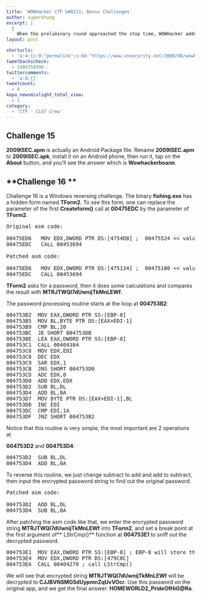 ```yaml
---
title: 'WOWHacker CTF &#8211; Bonus Challenges'
author: superkhung
excerpt: |
  |
    When the preliminary round approached the stop time, WOWHacker added two more bonus challenges. And here is how superkhung solved them.
layout: post

shorturls:
  - 'a:4:{s:9:"permalink";s:66:"https://www.vnsecurity.net/2009/08/wowhacker-ctf-bonus-challenges/";s:7:"tinyurl";s:26:"http://tinyurl.com/ycw5jkz";s:4:"isgd";s:18:"http://is.gd/aOtaC";s:5:"bitly";s:20:"http://bit.ly/6Tgpi6";}'
tweetbackscheck:
  - 1408358996
twittercomments:
  - 'a:0:{}'
tweetcount:
  - 0
kopa_newsmixlight_total_view:
  - 1
category:
  - 'CTF - CLGT Crew'
---
```

## **Challenge 15**

**2009ISEC.apm** is actually an Android Package file. Rename **2009ISEC.apm** to **2009ISEC.apk**, install it on an Android phone, then run it, tap on the **About** button, and you&#8217;ll see the answer which is **Wowhacker$%hinehong(ISEC)#$boann**.

## **Challenge 16 **

Challenge 16 is a Windows reversing challenge. The binary **fishing.exe** has a hidden form named **TForm2**. To see this form, one can replace the parameter of the first **Createform()** call at **00475EDC** by the parameter of **TForm2**.

<pre class="brush: plain; gutter: false; title: ; notranslate" title="">Original asm code:

00475ED6   MOV EDX,DWORD PTR DS:[4754D8] ;  00475524 &lt;&lt; value of TForm1
00475EDC   CALL 00453694

Patched asm code:

00475ED6   MOV EDX,DWORD PTR DS:[475134] ;  00475180 &lt;&lt; value of TForm2
00475EDC   CALL 00453694</pre>

**TForm2** asks for a password, then it does some calculations and compares the result with **MTRJTWQI7dUwnijTkMnLEWf**.

The password processing routine starts at the loop at **004753B2**:

<pre class="brush: plain; gutter: false; title: ; notranslate" title="">004753B2  MOV EAX,DWORD PTR SS:[EBP-8]
004753B5  MOV BL,BYTE PTR DS:[EAX+EDI-1]
004753B9  CMP BL,20
004753BC  JE SHORT 004753DB
004753BE  LEA EAX,DWORD PTR SS:[EBP-8]
004753C1  CALL 00404384
004753C6  MOV EDX,EDI
004753C8  DEC EDX
004753C9  SAR EDX,1
004753CB  JNS SHORT 004753D0
004753CD  ADC EDX,0
004753D0  ADD EDX,EDX
004753D2  SUB BL,DL
004753D4  ADD BL,0A
004753D7  MOV BYTE PTR DS:[EAX+EDI-1],BL
004753DB  INC EDI
004753DC  CMP EDI,1A
004753DF  JNZ SHORT 004753B2</pre>

Notice that this routine is very simple, the most important are 2 operations at

**004753D2** and **004753D4**:

<pre class="brush: plain; gutter: false; title: ; notranslate" title="">004753D2  SUB BL,DL
004753D4  ADD BL,0A</pre>

To reverse this routine, we just change subtract to add and add to subtract,  then input the encrypted password string to find out the original password.

<pre class="brush: plain; gutter: false; title: ; notranslate" title="">Patched asm code:

004753D2  ADD BL,DL
004753D4  SUB BL,0A</pre>

After patching the asm code like that, we enter the encrypted password string **MTRJTWQI7dUwnijTkMnLEWf** into **TForm2**, and set a break point at the first argument of** LStrCmp()** function at **004753E1** to sniff out the decrypted password.

<pre class="brush: plain; gutter: false; title: ; notranslate" title="">004753E1  MOV EAX,DWORD PTR SS:[EBP-8] ; EBP-8 will store the decrypted password
004753E4  MOV EDX,DWORD PTR DS:[479C8C]
004753EA  CALL 00404278 ; call LStrCmp()
</pre>

We will see that encrypted string **MTRJTWQI7dUwnijTkMnLEWf** will be decrypted to **CJJBVNSMG5dUypmnZqUvVOcr**. Use this password on the original app, and we get the final answer: **HOMEWORLD2_PrideOfHiG@Ra**.